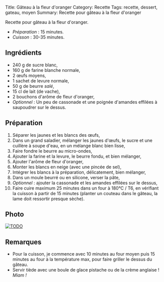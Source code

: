 Title: Gâteau à la fleur d'oranger
Category: Recette
Tags: recette, dessert, gateau, moyen
Summary: Recette pour gâteau à la fleur d'oranger

Recette pour gâteau à la fleur d'oranger.

- *Préparation* : 15 minutes.
- *Cuisson* : 30-35 minutes.

## Ingrédients
- 240 g de sucre blanc,
- 160 g de farine blanche normale,
- 2 œufs moyens,
- 1 sachet de levure normale,
- 50 g de beurre *salé*,
- 15 cl de lait (de vache),
- 2 bouchons d'arôme de fleur d'oranger,
- *Optionnel* : Un peu de cassonade et une poignée d'amandes effilées à saupoudrer sur le dessus.

## Préparation
1. Séparer les jaunes et les blancs des œufs,
2. Dans un grand saladier, mélanger les jaunes d'œufs, le sucre et une cuillère à soupe d'eau, en un mélange blanc bien lisse,
3. Faire fondre le beurre au micro-ondes,
4. Ajouter la farine et la levure, le beurre fondu, et bien mélanger,
5. Ajouter l'arôme de fleur d'oranger,
6. Monter les blancs en neige (avec une pincée de sel),
7. Intégrer les blancs à la préparation, délicatement, bien mélanger,
5. Dans un moule beurré ou en silicone, verser la pâte,
6. *Optionnel* : ajouter la cassonade et les amandes effilées sur le dessus,
7. Faire cuire maximum 25 minutes dans un four à 180°C / T6, en vérifiant la cuisson à partir de 15 minutes (planter un couteau dans le gâteau, la lame doit ressortir presque sèche).

## Photo
[![TODO]({filename}images/blank.png)](TODO)

## Remarques
- Pour la cuisson, je commence avec 10 minutes au four moyen puis 15 minutes au four à la température max, pour faire griller le dessus du gâteau.
- Servir tiède avec une boule de glace pistache ou de la crème anglaise ! *Miam !*
